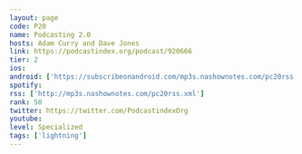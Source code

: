```yaml
---
layout: page
code: P20
name: Podcasting 2.0
hosts: Adam Curry and Dave Jones
link: https://podcastindex.org/podcast/920666
tier: 2
ios: 
android: ['https://subscribeonandroid.com/mp3s.nashownotes.com/pc20rss.xml']
spotify: 
rss: ['http://mp3s.nashownotes.com/pc20rss.xml']
rank: 50
twitter: https://twitter.com/PodcastindexOrg
youtube: 
level: Specialized
tags: ['lightning']
---
```

